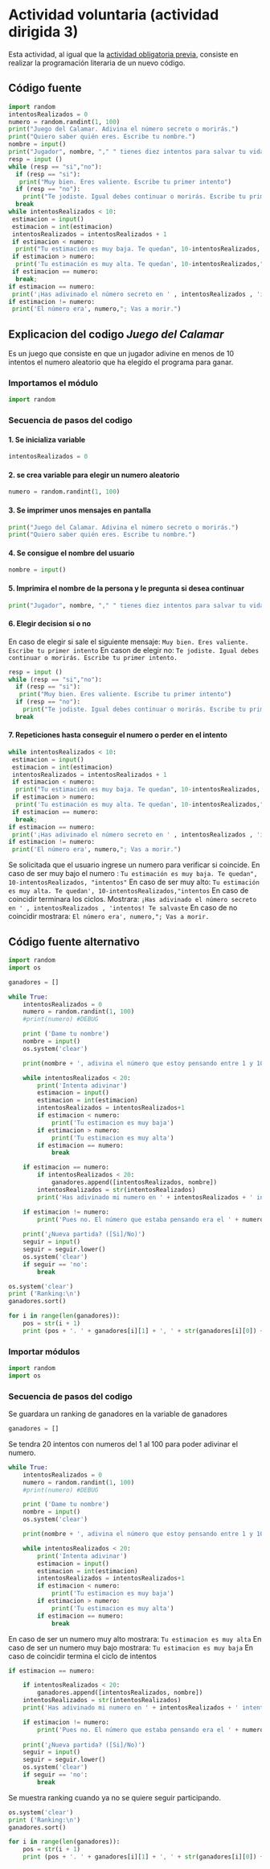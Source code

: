 # Actividad voluntaria (actividad dirigida 3)

Esta actividad, al igual que la [actividad obligatoria previa](ad3.md), consiste en realizar la programación literaria de un nuevo código.

## Código fuente

```python
import random
intentosRealizados = 0
numero = random.randint(1, 100)
print("Juego del Calamar. Adivina el número secreto o morirás.")
print("Quiero saber quién eres. Escribe tu nombre.")
nombre = input()
print("Jugador", nombre, "," " tienes diez intentos para salvar tu vida. ¿Quieres continuar? Responde si o no.")
resp = input ()
while (resp == "si","no"):
  if (resp == "si"):
   print("Muy bien. Eres valiente. Escribe tu primer intento")
  if (resp == "no"):
    print("Te jodiste. Igual debes continuar o morirás. Escribe tu primer intento.")
  break
while intentosRealizados < 10:
 estimacion = input()
 estimacion = int(estimacion) 
 intentosRealizados = intentosRealizados + 1
 if estimacion < numero:
  print("Tu estimación es muy baja. Te quedan", 10-intentosRealizados, "intentos")
 if estimacion > numero:
  print('Tu estimación es muy alta. Te quedan', 10-intentosRealizados,"intentos")
 if estimacion == numero:
  break;
if estimacion == numero:
 print('¡Has adivinado el número secreto en ' , intentosRealizados , 'intentos! Te salvaste')
if estimacion != numero:
 print('El número era', numero,"; Vas a morir.")
 ```

## Explicacion del codigo *Juego del Calamar*

Es un juego que consiste en que un jugador adivine en menos de 10 intentos el numero aleatorio que ha elegido el programa para ganar.

### Importamos el módulo

```python
import random
```

### Secuencia de pasos del codigo

#### 1. Se inicializa variable

```python
intentosRealizados = 0
```

#### 2. se crea variable para elegir un numero aleatorio

```python
numero = random.randint(1, 100)
```

#### 3. Se imprimer unos mensajes en pantalla

```python
print("Juego del Calamar. Adivina el número secreto o morirás.")
print("Quiero saber quién eres. Escribe tu nombre.")
```

#### 4. Se consigue el nombre del usuario

```python
nombre = input()
```

#### 5. Imprimira el nombre de la persona y le pregunta si desea continuar

```python
print("Jugador", nombre, "," " tienes diez intentos para salvar tu vida. ¿Quieres continuar? Responde si o no.")
```

#### 6. Elegir decision si o no

En caso de elegir si sale el siguiente mensaje: `Muy bien. Eres valiente. Escribe tu primer intento`
En cason de elegir no: `Te jodiste. Igual debes continuar o morirás. Escribe tu primer intento.`

```python
resp = input ()
while (resp == "si","no"):
  if (resp == "si"):
   print("Muy bien. Eres valiente. Escribe tu primer intento")
  if (resp == "no"):
    print("Te jodiste. Igual debes continuar o morirás. Escribe tu primer intento.")
  break
```

#### 7. Repeticiones hasta conseguir el numero o perder en el intento

```python
while intentosRealizados < 10:
 estimacion = input()
 estimacion = int(estimacion) 
 intentosRealizados = intentosRealizados + 1
 if estimacion < numero:
  print("Tu estimación es muy baja. Te quedan", 10-intentosRealizados, "intentos")
 if estimacion > numero:
  print('Tu estimación es muy alta. Te quedan', 10-intentosRealizados,"intentos")
 if estimacion == numero:
  break;
if estimacion == numero:
 print('¡Has adivinado el número secreto en ' , intentosRealizados , 'intentos! Te salvaste')
if estimacion != numero:
 print('El número era', numero,"; Vas a morir.")
```

Se solicitada que el usuario ingrese un numero para verificar si coincide.
En caso de ser muy bajo el numero : `Tu estimación es muy baja. Te quedan", 10-intentosRealizados, "intentos"`
En caso de ser muy alto: `Tu estimación es muy alta. Te quedan', 10-intentosRealizados,"intentos`
En caso de coincidir terminara los ciclos. Mostrara: `¡Has adivinado el número secreto en ' , intentosRealizados , 'intentos! Te salvaste`
En caso de no coincidir mostrara: `El número era', numero,"; Vas a morir.`

## Código fuente alternativo

```python
import random
import os

ganadores = []

while True:
    intentosRealizados = 0
    numero = random.randint(1, 100)
    #print(numero) #DEBUG

    print ('Dame tu nombre')
    nombre = input()
    os.system('clear')

    print(nombre + ', adivina el número que estoy pensando entre 1 y 100 en menos de 20 intentos')

    while intentosRealizados < 20:
        print('Intenta adivinar')
        estimacion = input()
        estimacion = int(estimacion)
        intentosRealizados = intentosRealizados+1
        if estimacion < numero:
            print('Tu estimacion es muy baja')
        if estimacion > numero:
            print('Tu estimacion es muy alta')
        if estimacion == numero:
            break

    if estimacion == numero:
        if intentosRealizados < 20:
            ganadores.append([intentosRealizados, nombre])
        intentosRealizados = str(intentosRealizados)
        print('Has adivinado mi numero en ' + intentosRealizados + ' intentos!')

    if estimacion != numero:
        print('Pues no. El número que estaba pensando era el ' + numero)
    
    print('¿Nueva partida? ([Si]/No)')
    seguir = input()
    seguir = seguir.lower()
    os.system('clear')
    if seguir == 'no':
        break

os.system('clear')
print ('Ranking:\n')
ganadores.sort()

for i in range(len(ganadores)):
    pos = str(i + 1)
    print (pos + '. ' + ganadores[i][1] + ', ' + str(ganadores[i][0]) + ' intentos')
```

### Importar módulos

```python
import random
import os
```

### Secuencia de pasos del codigo

Se guardara un  ranking de ganadores en la variable de ganadores

```python
ganadores = []
```

Se tendra 20 intentos con numeros del 1 al 100 para poder adivinar el numero.

```python
while True:
    intentosRealizados = 0
    numero = random.randint(1, 100)
    #print(numero) #DEBUG

    print ('Dame tu nombre')
    nombre = input()
    os.system('clear')

    print(nombre + ', adivina el número que estoy pensando entre 1 y 100 en menos de 20 intentos')

    while intentosRealizados < 20:
        print('Intenta adivinar')
        estimacion = input()
        estimacion = int(estimacion)
        intentosRealizados = intentosRealizados+1
        if estimacion < numero:
            print('Tu estimacion es muy baja')
        if estimacion > numero:
            print('Tu estimacion es muy alta')
        if estimacion == numero:
            break
```

En caso de ser un numero muy alto mostrara: `Tu estimacion es muy alta`
En caso de ser un numero muy bajo mostrara: `Tu estimacion es muy baja`
En caso de coincidir termina el ciclo de intentos

```python
if estimacion == numero:

    if intentosRealizados < 20:
        ganadores.append([intentosRealizados, nombre])
    intentosRealizados = str(intentosRealizados)
    print('Has adivinado mi numero en ' + intentosRealizados + ' intentos!')

    if estimacion != numero:
        print('Pues no. El número que estaba pensando era el ' + numero)
    
    print('¿Nueva partida? ([Si]/No)')
    seguir = input()
    seguir = seguir.lower()
    os.system('clear')
    if seguir == 'no':
        break
```

Se muestra ranking cuando ya no se quiere seguir participando.

```python
os.system('clear')
print ('Ranking:\n')
ganadores.sort()

for i in range(len(ganadores)):
    pos = str(i + 1)
    print (pos + '. ' + ganadores[i][1] + ', ' + str(ganadores[i][0]) + ' intentos')
```
